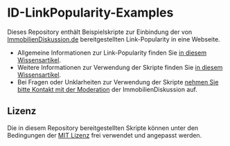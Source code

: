 ID-LinkPopularity-Examples
==========================

Dieses Repository enthält Beispielskripte zur Einbindung der von
[ImmobilienDiskussion.de](https://immobiliendiskussion.de) bereitgestellten
Link-Popularity in eine Webseite.

-   Allgemeine Informationen zur Link-Popularity finden Sie
    [in diesem Wissensartikel](https://immobiliendiskussion.de/wiki/idisk-link-popularity).
-   Weitere Informationen zur Verwendung der Skripte finden Sie
    [in diesem Wissensartikel](https://immobiliendiskussion.de/wiki/idisk-link-popularity-php).
-   Bei Fragen oder Unklarheiten zur Verwendung der Skripte
    [nehmen Sie bitte Kontakt mit der Moderation](https://immobiliendiskussion.de/contact)
    der ImmobilienDiskussion auf.

Lizenz
------

Die in diesem Repository bereitgestellten Skripte können unter den Bedingungen
der [MIT Lizenz](https://opensource.org/licenses/MIT) frei verwendet und
angepasst werden.
